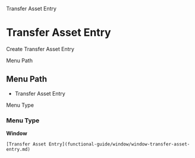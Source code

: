 
Transfer Asset Entry
# Transfer Asset Entry


Create Transfer Asset Entry

Menu Path
## Menu Path



- Transfer Asset Entry

Menu Type
### Menu Type

**Window**


```
[Transfer Asset Entry](functional-guide/window/window-transfer-asset-entry.md)
```